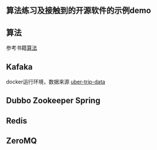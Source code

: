 算法练习及接触到的开源软件的示例demo
---

## 算法
参考书籍[算法](http://algs4.cs.princeton.edu/home/)

## Kafaka
docker运行环境，数据来源
[uber-trip-data](https://github.com/fivethirtyeight/uber-tlc-foil-response/tree/master/uber-trip-data)

## Dubbo Zookeeper Spring

## Redis

## ZeroMQ
